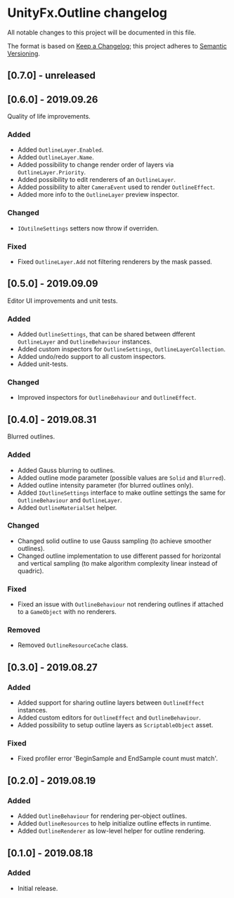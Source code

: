 # UnityFx.Outline changelog
All notable changes to this project will be documented in this file.

The format is based on [Keep a Changelog](http://keepachangelog.com/); this project adheres to [Semantic Versioning](http://semver.org/).

## [0.7.0] - unreleased

## [0.6.0] - 2019.09.26

Quality of life improvements.

### Added
- Added `OutlineLayer.Enabled`.
- Added `OutlineLayer.Name`.
- Added possibility to change render order of layers via `OutlineLayer.Priority`.
- Added possibility to edit renderers of an `OutlineLayer`.
- Added possibility to alter `CameraEvent` used to render `OutlineEffect`.
- Added more info to the `OutlineLayer` preview inspector.

### Changed
- `IOutilneSettings` setters now throw if overriden.

### Fixed
- Fixed `OutlineLayer.Add` not filtering renderers by the mask passed.

## [0.5.0] - 2019.09.09

Editor UI improvements and unit tests.

### Added
- Added `OutlineSettings`, that can be shared between dfferent `OutlineLayer` and `OutlineBehaviour` instances.
- Added custom inspectors for `OutlineSettings`, `OutlineLayerCollection`.
- Added undo/redo support to all custom inspectors.
- Added unit-tests.

### Changed
- Improved inspectors for `OutlineBehaviour` and `OutlineEffect`.

## [0.4.0] - 2019.08.31

Blurred outlines.

### Added
- Added Gauss blurring to outlines.
- Added outline mode parameter (possible values are `Solid` and `Blurred`).
- Added outline intensity parameter (for blurred outlines only).
- Added `IOutlineSettings` interface to make outline settings the same for `OutlineBehaviour` and `OutlineLayer`.
- Added `OutlineMaterialSet` helper.

### Changed
- Changed solid outline to use Gauss sampling (to achieve smoother outlines).
- Changed outline implementation to use different passed for horizontal and vertical sampling (to make algorithm complexity linear instead of quadric).

### Fixed
- Fixed an issue with `OutlineBehaviour` not rendering outlines if attached to a `GameObject` with no renderers.

### Removed
- Removed `OutlineResourceCache` class.

## [0.3.0] - 2019.08.27

### Added
- Added support for sharing outline layers between `OutlineEffect` instances.
- Added custom editors for `OutlineEffect` and `OutlineBehaviour`.
- Added possibility to setup outline layers as `ScriptableObject` asset.

### Fixed
- Fixed profiler error 'BeginSample and EndSample count must match'.

## [0.2.0] - 2019.08.19

### Added
- Added `OutlineBehaviour` for rendering per-object outlines.
- Added `OutlineResources` to help initialize outline effects in runtime.
- Added `OutlineRenderer` as low-level helper for outline rendering.

## [0.1.0] - 2019.08.18

### Added
- Initial release.

